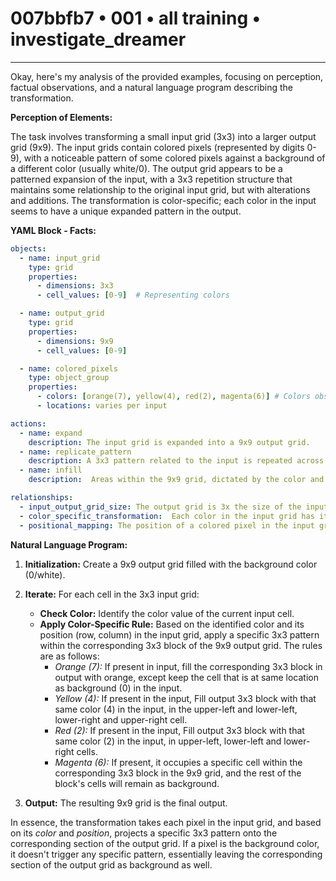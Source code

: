 # 007bbfb7 • 001 • all training • investigate_dreamer

---
Okay, here's my analysis of the provided examples, focusing on perception, factual observations, and a natural language program describing the transformation.

**Perception of Elements:**

The task involves transforming a small input grid (3x3) into a larger output grid (9x9). The input grids contain colored pixels (represented by digits 0-9), with a noticeable pattern of some colored pixels against a background of a different color (usually white/0).  The output grid appears to be a patterned expansion of the input, with a 3x3 repetition structure that maintains some relationship to the original input grid, but with alterations and additions. The transformation is color-specific; each color in the input seems to have a unique expanded pattern in the output.

**YAML Block - Facts:**



```yaml
objects:
  - name: input_grid
    type: grid
    properties:
      - dimensions: 3x3
      - cell_values: [0-9]  # Representing colors

  - name: output_grid
    type: grid
    properties:
      - dimensions: 9x9
      - cell_values: [0-9]

  - name: colored_pixels
    type: object_group
    properties:
      - colors: [orange(7), yellow(4), red(2), magenta(6)] # Colors observed in the examples.
      - locations: varies per input

actions:
  - name: expand
    description: The input grid is expanded into a 9x9 output grid.
  - name: replicate_pattern
    description: A 3x3 pattern related to the input is repeated across the output grid.
  - name: infill
    description:  Areas within the 9x9 grid, dictated by the color and input location, are filled with the color or the background.

relationships:
  - input_output_grid_size: The output grid is 3x the size of the input grid in both dimensions.
  - color_specific_transformation:  Each color in the input grid has its own unique expansion/infill pattern in the output grid.
  - positional_mapping: The position of a colored pixel in the input grid influences its expanded pattern in the output grid.

```



**Natural Language Program:**

1. **Initialization:** Create a 9x9 output grid filled with the background color (0/white).

2. **Iterate:**  For each cell in the 3x3 input grid:
   - **Check Color:**  Identify the color value of the current input cell.
   - **Apply Color-Specific Rule:** Based on the identified color and its position (row, column) in the input grid, apply a specific 3x3 pattern within the corresponding 3x3 block of the 9x9 output grid.  The rules are as follows:
     - *Orange (7):* If present in input, fill the corresponding 3x3 block in output with orange, except keep the cell that is at same location as background (0) in the input.
     - *Yellow (4):* If present in the input, Fill output 3x3 block with that same color (4) in the input, in the upper-left and lower-left, lower-right and upper-right cell.
     - *Red (2):* If present in the input, Fill output 3x3 block with that same color (2) in the input, in upper-left, lower-left and lower-right cells.
     - *Magenta (6):* If present, it occupies a specific cell within the corresponding 3x3 block in the 9x9 grid, and the rest of the block's cells will remain as background.

3. **Output:** The resulting 9x9 grid is the final output.

In essence, the transformation takes each pixel in the input grid, and based on its *color* and *position*, projects a specific 3x3 pattern onto the corresponding section of the output grid. If a pixel is the background color, it doesn't trigger any specific pattern, essentially leaving the corresponding section of the output grid as background as well.

